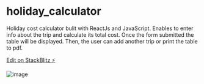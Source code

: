 # holiday_calculator
Holiday cost calculator bulit with ReactJs and JavaScript.
Enables to enter info about the trip and calculate its total cost. Once the form submitted the table will be displayed. Then, the user can add another trip or print the table to pdf.

[Edit on StackBlitz ⚡️](https://stackblitz.com/edit/react-holidaycalculator-penmcz)

![image](https://user-images.githubusercontent.com/123559936/221321266-758942d5-74f6-4c55-abbd-d74a78ccf22f.png)


